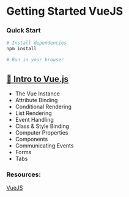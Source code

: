 # Getting Started VueJS


### Quick Start

```bash
# Install dependencies
npm install

# Run in your browser
```

## [:open_file_folder: Intro to Vue.js ](https://github.com/khairul-abdi/Getting_Started_VueJS)
* The Vue Instance
* Attribute Binding
* Conditional Rendering
* List Rendering
* Event Handling
* Class & Style Binding
* Computer Properties
* Components
* Communicating Events
* Forms 
* Tabs



### Resources:
[VueJS](https://www.vuemastery.com/courses/intro-to-vue-js/vue-instance/) 
